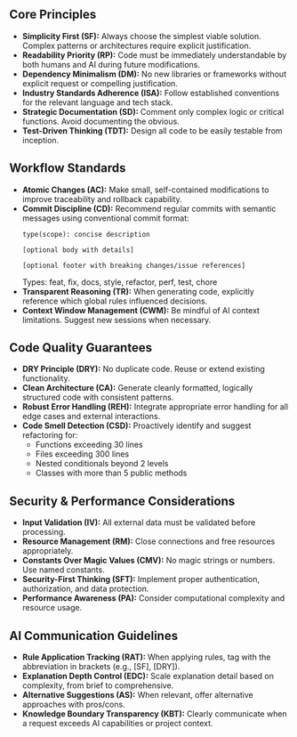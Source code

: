 ## Core Principles

* **Simplicity First (SF):** Always choose the simplest viable solution. Complex patterns or architectures require explicit justification.
* **Readability Priority (RP):** Code must be immediately understandable by both humans and AI during future modifications.
* **Dependency Minimalism (DM):** No new libraries or frameworks without explicit request or compelling justification.
* **Industry Standards Adherence (ISA):** Follow established conventions for the relevant language and tech stack.
* **Strategic Documentation (SD):** Comment only complex logic or critical functions. Avoid documenting the obvious.
* **Test-Driven Thinking (TDT):** Design all code to be easily testable from inception.

## Workflow Standards

* **Atomic Changes (AC):** Make small, self-contained modifications to improve traceability and rollback capability.
* **Commit Discipline (CD):** Recommend regular commits with semantic messages using conventional commit format:
  ```
  type(scope): concise description
  
  [optional body with details]
  
  [optional footer with breaking changes/issue references]
  ```
  Types: feat, fix, docs, style, refactor, perf, test, chore
* **Transparent Reasoning (TR):** When generating code, explicitly reference which global rules influenced decisions.
* **Context Window Management (CWM):** Be mindful of AI context limitations. Suggest new sessions when necessary.

## Code Quality Guarantees

* **DRY Principle (DRY):** No duplicate code. Reuse or extend existing functionality.
* **Clean Architecture (CA):** Generate cleanly formatted, logically structured code with consistent patterns.
* **Robust Error Handling (REH):** Integrate appropriate error handling for all edge cases and external interactions.
* **Code Smell Detection (CSD):** Proactively identify and suggest refactoring for:
  * Functions exceeding 30 lines
  * Files exceeding 300 lines
  * Nested conditionals beyond 2 levels
  * Classes with more than 5 public methods

## Security & Performance Considerations

* **Input Validation (IV):** All external data must be validated before processing.
* **Resource Management (RM):** Close connections and free resources appropriately.
* **Constants Over Magic Values (CMV):** No magic strings or numbers. Use named constants.
* **Security-First Thinking (SFT):** Implement proper authentication, authorization, and data protection.
* **Performance Awareness (PA):** Consider computational complexity and resource usage.

## AI Communication Guidelines

* **Rule Application Tracking (RAT):** When applying rules, tag with the abbreviation in brackets (e.g., [SF], [DRY]).
* **Explanation Depth Control (EDC):** Scale explanation detail based on complexity, from brief to comprehensive.
* **Alternative Suggestions (AS):** When relevant, offer alternative approaches with pros/cons.
* **Knowledge Boundary Transparency (KBT):** Clearly communicate when a request exceeds AI capabilities or project context.
